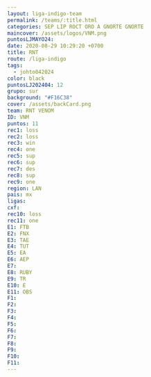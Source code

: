 ```yaml
---
layout: liga-indigo-team
permalink: /teams/:title.html
categories: SEP LIP ROCT ORO A GNORTE GNORTE
maincover: /assets/logos/VNM.png
puntosLJMAYO24: 
date: 2020-08-29 10:29:20 +0700
title: RNT
route: /liga-indigo
tags:
  - johto042024
color: black
puntosLJ202404: 12
grupo: sur
background: "#F16C38"
cover: /assets/backCard.png
team: RNT VENOM
ID: VNM
puntos: 11
rec1: loss
rec2: loss
rec3: win
rec4: one
rec5: sup
rec6: sup
rec7: des
rec8: sup
rec9: one
region: LAN
pais: mx
ligas: 
cxf: 
rec10: loss
rec11: one
E1: FTB
E2: FNX
E3: TAE
E4: TUT
E5: EA
E6: AEP
E7: 
E8: RUBY
E9: TR
E10: E
E11: OBS
F1: 
F2: 
F3: 
F4: 
F5: 
F6: 
F7: 
F8: 
F9: 
F10: 
F11:
---
```

